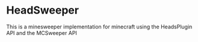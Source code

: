 # HeadSweeper
This is a minesweeper implementation for minecraft using the HeadsPlugin API and the MCSweeper API
